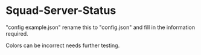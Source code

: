 # Squad-Server-Status

"config example.json" rename this to "config.json" and fill in the information required.

Colors can be incorrect needs further testing.
